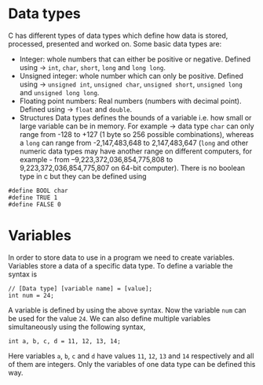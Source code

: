 # Data types
C has different types of data types which define how data is stored, processed, presented and worked on.
Some basic data types are:
- Integer: whole numbers that can either be positive or negative. Defined using -> `int`, `char`, `short`, `long` and `long long`.
- Unsigned integer: whole number which can only be positive. Defined using -> `unsigned int`, `unsigned char`, `unsigned short`, `unsigned long` and `unsigned long long`.
- Floating point numbers: Real numbers (numbers with decimal point). Defined using -> `float` and `double`.
- Structures
Data types defines the bounds of a variable i.e. how small or large variable can be in memory. For example -> data type `char` can only range from -128 to +127 (1 byte so 256 possible combinations), whereas a `long` can range from -2,147,483,648 to 2,147,483,647 (`long` and other numeric data types may have another range on different computers, for example - from –9,223,372,036,854,775,808 to 9,223,372,036,854,775,807 on 64-bit computer).
There is no boolean type in c but they can be defined using
```
#define BOOL char
#define TRUE 1
#define FALSE 0
```
# Variables
In order to store data to use in a program we need to create variables. Variables store a data of a specific data type. To define a variable the syntax is
```
// [Data type] [variable name] = [value];
int num = 24;
```
A variable is defined by using the above syntax. Now the variable `num` can be used for the value `24`.
We can also define multiple variables simultaneously using the following syntax,
```
int a, b, c, d = 11, 12, 13, 14;
```
Here variables `a`, `b`, `c` and `d` have values `11`, `12`, `13` and `14` respectively and all of them are integers. Only the variables of one data type can be defined this way.